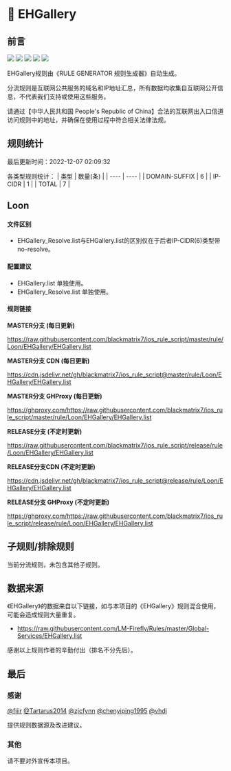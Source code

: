 # 🧸 EHGallery

## 前言

![](https://shields.io/badge/-移除重复规则-ff69b4) ![](https://shields.io/badge/-DOMAIN与DOMAIN--SUFFIX合并-green) ![](https://shields.io/badge/-DOMAIN--SUFFIX间合并-critical) ![](https://shields.io/badge/-DOMAIN--SUFFIX与DOMAIN--KEYWORD合并-blue) ![](https://shields.io/badge/-IP--CIDR(6)合并-blueviolet) 

EHGallery规则由《RULE GENERATOR 规则生成器》自动生成。

分流规则是互联网公共服务的域名和IP地址汇总，所有数据均收集自互联网公开信息，不代表我们支持或使用这些服务。

请通过【中华人民共和国 People's Republic of China】合法的互联网出入口信道访问规则中的地址，并确保在使用过程中符合相关法律法规。

## 规则统计

最后更新时间：2022-12-07 02:09:32

各类型规则统计：
| 类型 | 数量(条)  | 
| ---- | ----  |
| DOMAIN-SUFFIX | 6  | 
| IP-CIDR | 1  | 
| TOTAL | 7  | 


## Loon 

#### 文件区别
- EHGallery_Resolve.list与EHGallery.list的区别仅在于后者IP-CIDR(6)类型带no-resolve。

#### 配置建议
- EHGallery.list 单独使用。
- EHGallery_Resolve.list 单独使用。

#### 规则链接
**MASTER分支 (每日更新)**

https://raw.githubusercontent.com/blackmatrix7/ios_rule_script/master/rule/Loon/EHGallery/EHGallery.list

**MASTER分支 CDN (每日更新)**

https://cdn.jsdelivr.net/gh/blackmatrix7/ios_rule_script@master/rule/Loon/EHGallery/EHGallery.list

**MASTER分支 GHProxy (每日更新)**

https://ghproxy.com/https://raw.githubusercontent.com/blackmatrix7/ios_rule_script/master/rule/Loon/EHGallery/EHGallery.list

**RELEASE分支 (不定时更新)**

https://raw.githubusercontent.com/blackmatrix7/ios_rule_script/release/rule/Loon/EHGallery/EHGallery.list

**RELEASE分支CDN (不定时更新)**

https://cdn.jsdelivr.net/gh/blackmatrix7/ios_rule_script@release/rule/Loon/EHGallery/EHGallery.list

**RELEASE分支 GHProxy (不定时更新)**

https://ghproxy.com/https://raw.githubusercontent.com/blackmatrix7/ios_rule_script/release/rule/Loon/EHGallery/EHGallery.list

## 子规则/排除规则


当前分流规则，未包含其他子规则。

## 数据来源

《EHGallery》的数据来自以下链接，如与本项目的《EHGallery》规则混合使用，可能会造成规则大量重复。

- https://raw.githubusercontent.com/LM-Firefly/Rules/master/Global-Services/EHGallery.list


感谢以上规则作者的辛勤付出（排名不分先后）。

## 最后

### 感谢

[@fiiir](https://github.com/fiiir) [@Tartarus2014](https://github.com/Tartarus2014) [@zjcfynn](https://github.com/zjcfynn) [@chenyiping1995](https://github.com/chenyiping1995) [@vhdj](https://github.com/vhdj)

提供规则数据源及改进建议。

### 其他

请不要对外宣传本项目。